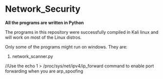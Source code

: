 # Network_Security

**All the programs are written in Python**

The programs in this repository were successfully compiled in Kali linux and will work on most of the Linux distros.

Only some of the programs might run on windows. They are:

1. network_scanner.py

//Use the echo 1 > /proc/sys/net/ipv4/ip_forward command to enable port forwarding when you are arp_spoofing
